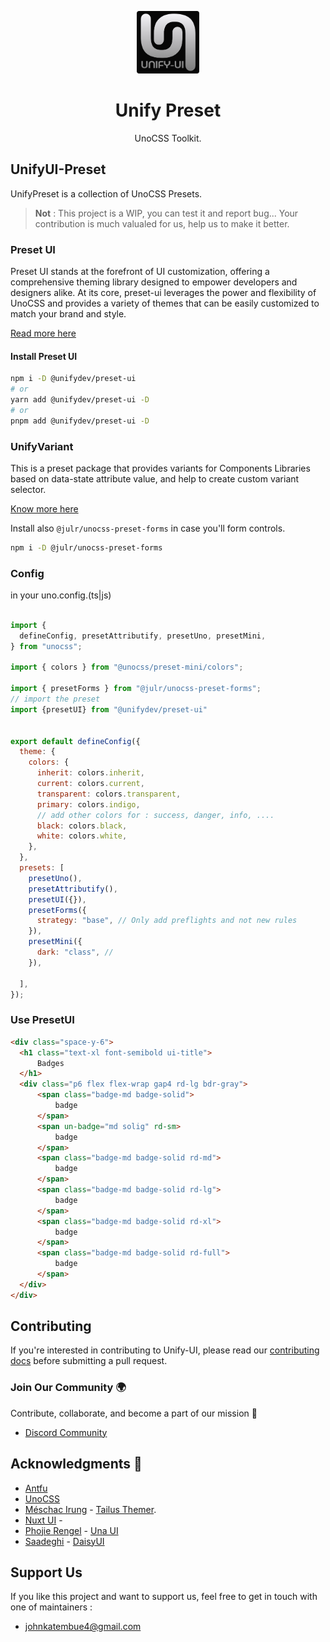 <p align="center">
  <img src="./favicon-dark.png" style="width:100px;" />
  <h1 align="center">Unify Preset</h1>
  <p align="center">UnoCSS Toolkit.</p>
</p>


## UnifyUI-Preset

UnifyPreset is a collection of UnoCSS Presets.

> **Not** : This project is a WIP, you can test it and report bug... Your contribution is much valualed for us, help us to make it better.

### Preset UI

Preset UI stands at the forefront of UI customization, offering a comprehensive theming library designed to empower developers and designers alike. At its core, preset-ui leverages the power and flexibility of UnoCSS and provides a variety of themes that can be easily customized to match your brand and style.

[Read more here](./packages/preset-ui/README.md)

#### Install Preset UI

```bash
npm i -D @unifydev/preset-ui
# or
yarn add @unifydev/preset-ui -D
# or
pnpm add @unifydev/preset-ui -D
```

### UnifyVariant

This is a preset package that provides variants for Components Libraries based on data-state attribute value, and help to create custom variant selector.

[Know more here](./packages/unify-variant/README.md)



Install also `@julr/unocss-preset-forms` in case you'll form controls.

```bash
npm i -D @julr/unocss-preset-forms
```

### Config

in your uno.config.(ts|js)

```js

import {
  defineConfig, presetAttributify, presetUno, presetMini,
} from "unocss";

import { colors } from "@unocss/preset-mini/colors";

import { presetForms } from "@julr/unocss-preset-forms";
// import the preset
import {presetUI} from "@unifydev/preset-ui"


export default defineConfig({
  theme: {
    colors: {
      inherit: colors.inherit,
      current: colors.current,
      transparent: colors.transparent,
      primary: colors.indigo,
      // add other colors for : success, danger, info, ....
      black: colors.black,
      white: colors.white,
    },
  },
  presets: [
    presetUno(),
    presetAttributify(),
    presetUI({}),
    presetForms({
      strategy: "base", // Only add preflights and not new rules
    }),
    presetMini({
      dark: "class", //  
    }),
    
  ],
});

```

### Use PresetUI

```html
<div class="space-y-6">
  <h1 class="text-xl font-semibold ui-title">
      Badges
  </h1>
  <div class="p6 flex flex-wrap gap4 rd-lg bdr-gray">
      <span class="badge-md badge-solid">
          badge
      </span>
      <span un-badge="md solig" rd-sm>
          badge
      </span>
      <span class="badge-md badge-solid rd-md">
          badge
      </span>
      <span class="badge-md badge-solid rd-lg">
          badge
      </span>
      <span class="badge-md badge-solid rd-xl">
          badge
      </span>
      <span class="badge-md badge-solid rd-full">
          badge
      </span>
  </div>
</div>
```

## Contributing

If you're interested in contributing to Unify-UI, please read our [contributing docs](CONTRIBUTING.MD) before submitting a pull request.

### Join Our Community 🌍

Contribute, collaborate, and become a part of our mission 🚀
- [Discord Community](https://discord.gg/6VN6zTPZAy)


## Acknowledgments 🌟

- [Antfu](https://github.com/antfu) 
- [UnoCSS](https://github.com/unocss/unocss)
- [Méschac Irung](https://github.com/Meschacirung) - [Tailus Themer](https://github.com/Tailus-UI/themer).
- [Nuxt UI](https://github.com/nuxt/ui) -
- [Phojie Rengel](https://github.com/phojie) - [Una UI](https://github.com/una-ui/una-ui)
- [Saadeghi](https://github.com/saadeghi) - [DaisyUI](https://github.com/saadeghi/daisyui)


## Support Us

If you like this project and want to support us, feel free to get in touch with one of maintainers : 

- [johnkatembue4@gmail.com](mailto:johnkatembue4@gmail.com)